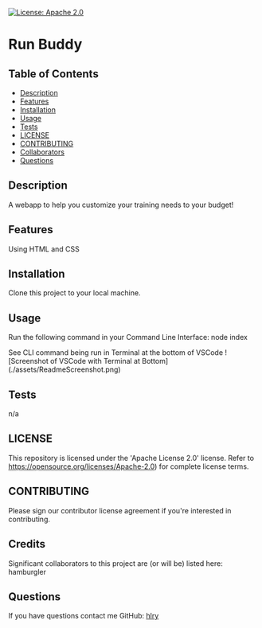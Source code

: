 
[![License: Apache 2.0](https://img.shields.io/badge/License-Apache%202.0-blue.svg)](https://opensource.org/licenses/Apache-2.0)

# Run Buddy

## Table of Contents
* [Description](#Description)
* [Features](#Features)
* [Installation](#Installation)
* [Usage](#Usage)
* [Tests](#Tests)
* [LICENSE](#LICENSE)
* [CONTRIBUTING](#CONTRIBUTING)
* [Collaborators](#Collaborators)
* [Questions](#Questions)

## Description
A webapp to help you customize your training needs to your budget!

## Features
Using HTML and CSS

## Installation
Clone this project to your local machine.

## Usage
Run the following command in your Command Line Interface:
node index

See CLI command being run in Terminal at the bottom of VSCode
![Screenshot of VSCode with Terminal at Bottom]
(./assets/ReadmeScreenshot.png)

## Tests
n/a

## LICENSE
This repository is licensed under the 'Apache License 2.0' license.
Refer to https://opensource.org/licenses/Apache-2.0) for complete license terms.

## CONTRIBUTING
Please sign our contributor license agreement if you're interested in contributing.

## Credits
Significant collaborators to this project are (or will be) listed here:
hamburgler

## Questions

If you have questions contact me
GitHub: [hlry](https://github.com/hlry)

